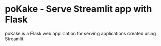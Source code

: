 # poKake - Serve Streamlit app with Flask

poKake is a Flask web application for serving applications created using Streamlit.